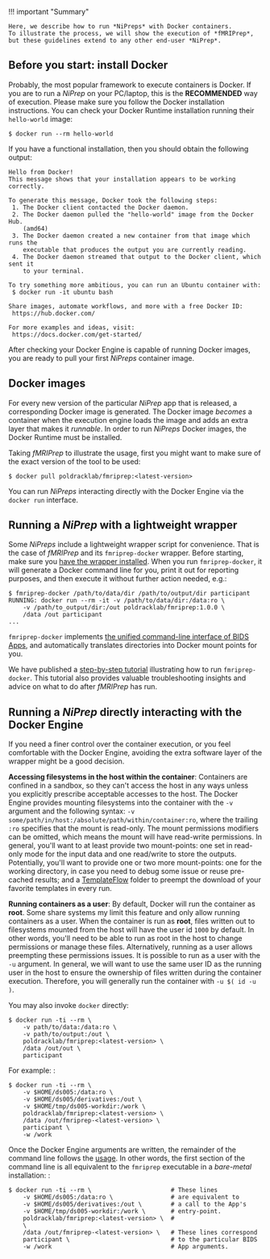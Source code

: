 !!! important "Summary"

    Here, we describe how to run *NiPreps* with Docker containers.
    To illustrate the process, we will show the execution of *fMRIPrep*, but these guidelines extend to any other end-user *NiPrep*.

## Before you start: install Docker

Probably, the most popular framework to execute containers is Docker.
If you are to run a *NiPrep* on your PC/laptop, this is the **RECOMMENDED** way of execution.
Please make sure you follow the Docker installation instructions.
You can check your Docker Runtime installation running their `hello-world` image:

```Shell
$ docker run --rm hello-world
```

If you have a functional installation, then you should obtain the following output:

```Shell
Hello from Docker!
This message shows that your installation appears to be working correctly.

To generate this message, Docker took the following steps:
 1. The Docker client contacted the Docker daemon.
 2. The Docker daemon pulled the "hello-world" image from the Docker Hub.
    (amd64)
 3. The Docker daemon created a new container from that image which runs the
    executable that produces the output you are currently reading.
 4. The Docker daemon streamed that output to the Docker client, which sent it
    to your terminal.

To try something more ambitious, you can run an Ubuntu container with:
 $ docker run -it ubuntu bash

Share images, automate workflows, and more with a free Docker ID:
 https://hub.docker.com/

For more examples and ideas, visit:
 https://docs.docker.com/get-started/
```

After checking your Docker Engine is capable of running Docker images, you are ready to pull your first *NiPreps* container image.

## Docker images

For every new version of the particular *NiPrep* app that is released, a corresponding Docker image is generated.
The Docker image *becomes* a container when the execution engine loads the image and adds an extra layer that makes it *runnable*. In order to run *NiPreps* Docker images, the Docker Runtime must be installed.
<!-- (see `installation_docker`{.interpreted-text
role="ref"}).-->

Taking *fMRIPrep* to illustrate the usage, first you might want to make sure of the exact version of the tool to be used:

``` Shell
$ docker pull poldracklab/fmriprep:<latest-version>
```

You can run *NiPreps* interacting directly with the Docker Engine via the `docker run` interface.


## Running a *NiPrep* with a lightweight wrapper

Some *NiPreps* include a lightweight wrapper script for convenience.
That is the case of *fMRIPrep* and its `fmriprep-docker` wrapper.
Before starting, make sure you [have the wrapper installed](https://fmriprep.readthedocs.io/en/latest/installation.html#the-fmriprep-docker-wrapper).
When you run `fmriprep-docker`, it will generate a Docker command line for you, print it out for reporting purposes, and then execute it without further action needed, e.g.:

``` Shell
$ fmriprep-docker /path/to/data/dir /path/to/output/dir participant
RUNNING: docker run --rm -it -v /path/to/data/dir:/data:ro \
    -v /path/to_output/dir:/out poldracklab/fmriprep:1.0.0 \
    /data /out participant
...
```

`fmriprep-docker` implements [the unified command-line interface of BIDS Apps](framework.md#a-unified-command-line-interface), and automatically translates directories into Docker mount points for you.

We have published a [step-by-step tutorial](http://reproducibility.stanford.edu/fmriprep-tutorial-running-the-docker-image/) illustrating how to run `fmriprep-docker`.
This tutorial also provides valuable troubleshooting insights and advice on what to do after
*fMRIPrep* has run.

## Running a *NiPrep* directly interacting with the Docker Engine

If you need a finer control over the container execution, or you feel comfortable with the Docker Engine, avoiding the extra software layer of the wrapper might be a good decision.

**Accessing filesystems in the host within the container**:
Containers are confined in a sandbox, so they can't access the host in any ways
unless you explicitly prescribe acceptable accesses to the host. The
Docker Engine provides mounting filesystems into the container with the
`-v` argument and the following syntax:
`-v some/path/in/host:/absolute/path/within/container:ro`, where the
trailing `:ro` specifies that the mount is read-only. The mount
permissions modifiers can be omitted, which means the mount will have
read-write permissions. In general, you'll want to at least provide two
mount-points: one set in read-only mode for the input data and one
read/write to store the outputs. Potentially, you'll want to provide
one or two more mount-points: one for the working directory, in case you
need to debug some issue or reuse pre-cached results; and a
[TemplateFlow](https://www.templateflow.org) folder to preempt the
download of your favorite templates in every run.

**Running containers as a user**:
By default, Docker will run the
container as **root**. Some share systems my limit this feature and only
allow running containers as a user. When the container is run as
**root**, files written out to filesystems mounted from the host will
have the user id `1000` by default. In other words, you'll need to be
able to run as root in the host to change permissions or manage these
files. Alternatively, running as a user allows preempting these
permissions issues. It is possible to run as a user with the `-u`
argument. In general, we will want to use the same user ID as the
running user in the host to ensure the ownership of files written during
the container execution. Therefore, you will generally run the container
with `-u $( id -u )`.

You may also invoke `docker` directly:

``` Shell
$ docker run -ti --rm \
    -v path/to/data:/data:ro \
    -v path/to/output:/out \
    poldracklab/fmriprep:<latest-version> \
    /data /out/out \
    participant
```

For example: :

```
$ docker run -ti --rm \
    -v $HOME/ds005:/data:ro \
    -v $HOME/ds005/derivatives:/out \
    -v $HOME/tmp/ds005-workdir:/work \
    poldracklab/fmriprep:<latest-version> \
    /data /out/fmriprep-<latest-version> \
    participant \
    -w /work
```

Once the Docker Engine arguments are written, the remainder of the
command line follows the [usage](https://fmriprep.readthedocs.io/en/latest/usage.html).
In other words, the first section of the command line is all equivalent to the
`fmriprep` executable in a *bare-metal* installation: :

``` Shell
$ docker run -ti --rm \                      # These lines
    -v $HOME/ds005:/data:ro \                # are equivalent to
    -v $HOME/ds005/derivatives:/out \        # a call to the App's
    -v $HOME/tmp/ds005-workdir:/work \       # entry-point.
    poldracklab/fmriprep:<latest-version> \  #
    \
    /data /out/fmriprep-<latest-version> \   # These lines correspond
    participant \                            # to the particular BIDS
    -w /work                                 # App arguments.
```